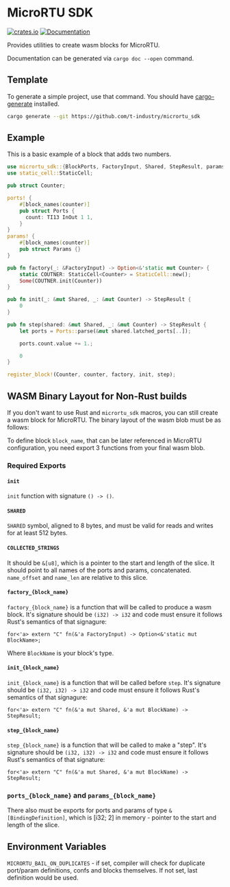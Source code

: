 # MicroRTU SDK

[![crates.io](https://img.shields.io/crates/v/micrortu_sdk.svg)](https://crates.io/crates/micrortu_sdk)
[![Documentation](https://docs.rs/micrortu_sdk/badge.svg)](https://docs.rs/micrortu_sdk)

Provides utilities to create wasm blocks for MicroRTU.

Documentation can be generated via `cargo doc --open` command.

## Template

To generate a simple project, use that command. You should have [cargo-generate]
installed.

```bash
cargo generate --git https://github.com/t-industry/micrortu_sdk
```

[cargo-generate]: https://github.com/cargo-generate/cargo-generate

## Example

This is a basic example of a block that adds two numbers.

```rust
use micrortu_sdk::{BlockPorts, FactoryInput, Shared, StepResult, params, ports, register_block};
use static_cell::StaticCell;

pub struct Counter;

ports! {
    #[block_names(counter)]
    pub struct Ports {
      count: TI13 InOut 1 1,
    }
}
params! {
    #[block_names(counter)]
    pub struct Params {}
}

pub fn factory(_: &FactoryInput) -> Option<&'static mut Counter> {
    static COUTNER: StaticCell<Counter> = StaticCell::new();
    Some(COUTNER.init(Counter))
}

pub fn init(_: &mut Shared, _: &mut Counter) -> StepResult {
    0
}

pub fn step(shared: &mut Shared, _: &mut Counter) -> StepResult {
    let ports = Ports::parse(&mut shared.latched_ports[..]);

    ports.count.value += 1.;

    0
}

register_block!(Counter, counter, factory, init, step);
```

## WASM Binary Layout for Non-Rust builds

If you don't want to use Rust and `micrortu_sdk` macros, you can still create a
wasm block for MicroRTU. The binary layout of the wasm blob must be as follows:

To define block `block_name`, that can be later referenced in MicroRTU
configuration, you need export 3 functions from your final wasm blob.

### Required Exports

#### `init`

`init` function with signature `() -> ()`.

#### `SHARED`

`SHARED` symbol, aligned to 8 bytes, and must be valid for reads and writes for
at least 512 bytes.

#### `COLLECTED_STRINGS`

It should be `&[u8]`, which is a pointer to the start and length of the slice.
It should point to all names of the ports and params, concatenated.
`name_offset` and `name_len` are relative to this slice.

#### `factory_{block_name}`

`factory_{block_name}` is a function that will be called to produce a wasm
block. It's signature should be `(i32) -> i32` and code must ensure it follows
Rust's semantics of that signagure:

```ignore
for<'a> extern "C" fn(&'a FactoryInput) -> Option<&'static mut BlockName>;
```

Where `BlockName` is your block's type.

#### `init_{block_name}`

`init_{block_name}` is a function that will be called before `step`. It's
signature should be `(i32, i32) -> i32` and code must ensure it follows Rust's
semantics of that signagure:

```ignore
for<'a> extern "C" fn(&'a mut Shared, &'a mut BlockName) -> StepResult;
```

#### `step_{block_name}`

`step_{block_name}` is a function that will be called to make a "step". It's
signature should be `(i32, i32) -> i32` and code must ensure it follows Rust's
semantics of that signature:

```ignore
for<'a> extern "C" fn(&'a mut Shared, &'a mut BlockName) -> StepResult;
```

### `ports_{block_name}` and `params_{block_name}`

There also must be exports for ports and params of type `&[BindingDefinition]`,
which is [i32; 2] in memory - pointer to the start and length of the slice.

## Environment Variables

`MICRORTU_BAIL_ON_DUPLICATES` - if set, compiler will check for duplicate
port/param definitions, confs and blocks themselves. If not set, last definition
would be used.
